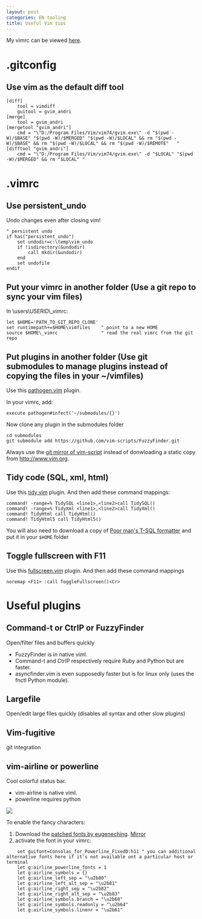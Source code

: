 ```yaml
---
layout: post
categories: EN tooling
title: Useful Vim tips
---
```



My vimrc can be viewed [here](https://github.com/andriniaina/playground/tree/master/vim).

.gitconfig
====================================

Use vim as the default diff tool
------------------

	[diff]
		tool = vimdiff
		guitool = gvim_andri
	[merge]
		tool = gvim_andri
	[mergetool "gvim_andri"]
		cmd = "\"D:/Program Files/Vim/vim74/gvim.exe\" -d "$(pwd -W)/$BASE" "$(pwd -W)/$MERGED" "$(pwd -W)/$LOCAL" && rm "$(pwd -W)/$BASE" && rm "$(pwd -W)/$LOCAL" && rm "$(pwd -W)/$REMOTE"   "
	[difftool "gvim_andri"]
		cmd = "\"D:/Program Files/Vim/vim74/gvim.exe\" -d "$LOCAL" "$(pwd -W)/$MERGED" && rm "$LOCAL" "


.vimrc
=======================

Use persistent_undo
-----------------------------
Undo changes even after closing vim!

	" persistent undo
	if has("persistent_undo")
		set undodir=c:\temp\vim_undo
		if !isdirectory(&undodir)
			call mkdir(&undodir)
		end
		set undofile
	endif

Put your vimrc in another folder (Use a git repo to sync your vim files)
---------------------
In \\users\\USERID\\_vimrc:

	let $HOME='PATH_TO_GIT_REPO_CLONE'
	set runtimepath+=$HOME\vimfiles    " point to a new HOME
	source $HOME\_vimrc                " read the real vimrc from the git repo

Put plugins in another folder (Use git submodules to manage plugins instead of copying the files in your ~/vimfiles)
----------------------
Use this [pathogen.vim](http://www.vim.org/scripts/script.php?script_id=2332) plugin.

In your vimrc, add:

	execute pathogen#infect('~/submodules/{}')

Now clone any plugin in the submodules folder
	
	cd submodules
	git submodule add https://github.com/vim-scripts/FuzzyFinder.git

Always use the [git mirror of vim-script](https://github.com/vim-scripts) instead of donwloading a static copy from http://www.vim.org.


Tidy code (SQL, xml, html)
-------------------

Use this [tidy.vim](https://github.com/andriniaina/playground/blob/master/vim/vimfiles/plugin/tidy.vim) plugin. And then add these command mappings:

	command! -range=% TidySQL <line1>,<line2>call TidySQL()
	command! -range=% TidyXml <line1>,<line2>call TidyXml()
	command! TidyHtml call TidyHtml()
	command! TidyHtml5 call TidyHtml5()

You will also need to download a copy of [Poor man's T-SQL formatter](http://www.architectshack.com/PoorMansTSqlFormatter.ashx) and put it in your `$HOME` folder



Toggle fullscreen with F11
-------------------
Use this [fullscreen.vim](https://github.com/andriniaina/playground/blob/master/vim/vimfiles/plugin/fullscreen.vim) plugin. And then add these command mappings

	noremap <F11> :call ToggleFullscreen()<Cr>




Useful plugins
=======================

Command-t or CtrlP or FuzzyFinder
-----------------------
Open/filter files and buffers quickly

* FuzzyFinder is in native viml.
* Command-t and CtrlP respectively require Ruby and Python but are faster.
* asyncfinder.vim is even supposedly faster but is for linux only (uses the fnctl Python module).


Largefile
-----------------------
Open/edit large files quickly (disables all syntax and other slow plugins)

Vim-fugitive
-----------------------
git integration

vim-airline or powerline
-----------------------
Cool colorful status bar.

* vim-airline is native viml.
* powerline requires python

<img src="https://raw.githubusercontent.com/wiki/bling/vim-airline/screenshots/demo.gif" />

To enable the fancy characters:

1. Download the [patched fonts by eugeneching](https://github.com/eugeneching/consolas-powerline-vim). [Mirror](/assets/consolas-powerline-vim/CONSOLA-Powerline.ttf)
2. activate the font in your vimrc:


```
	set guifont=Consolas_for_Powerline_FixedD:h11 " you can additional alternative fonts here if it's not available ont a particular host or terminal
	let g:airline_powerline_fonts = 1
	let g:airline_symbols = {}
	let g:airline_left_sep = "\u2b80"
	let g:airline_left_alt_sep = "\u2b81"
	let g:airline_right_sep = "\u2b82"
	let g:airline_right_alt_sep = "\u2b83"
	let g:airline_symbols.branch = "\u2b60"
	let g:airline_symbols.readonly = "\u2b64"
	let g:airline_symbols.linenr = "\u2b61"
```



